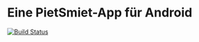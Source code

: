 # Eine PietSmiet-App für Android

[![Build Status](https://travis-ci.org/l3d00m/pietsmiet_android.svg?branch=master)](https://travis-ci.org/l3d00m/pietsmiet_android)
